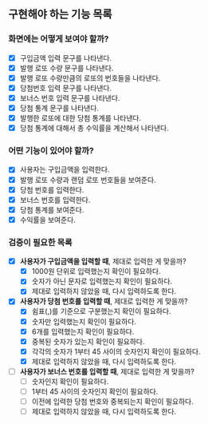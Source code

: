 ## 구현해야 하는 기능 목록
### 화면에는 어떻게 보여야 할까?
- [X] 구입금액 입력 문구를 나타낸다.
- [X] 발행 로또 수량 문구를 나타낸다.
- [X] 발행 로또 수량만큼의 로또의 번호들을 나타낸다.
- [X] 당첨번호 입력 문구를 나타낸다.
- [X] 보너스 번호 입력 문구를 나타낸다.
- [X] 당첨 통계 문구를 나타낸다.
- [X] 발행한 로또에 대한 당첨 통계를 나타낸다.
- [X] 당첨 통계에 대해서 총 수익률을 계산해서 나타낸다.

### 어떤 기능이 있어야 할까?
- [X] 사용자는 구입금액을 입력한다.
- [X] 발행 로또 수량과 랜덤 로또 번호들을 보여준다.
- [X] 당첨 번호를 입력한다.
- [X] 보너스 번호를 입력한다.
- [X] 당첨 통계를 보여준다.
- [X] 수익률을 보여준다.

### 검증이 필요한 목록
- [X] **사용자가 구입금액을 입력할 때**, 제대로 입력한 게 맞을까?
  - [X] 1000원 단위로 입력했는지 확인이 필요하다.
  - [X] 숫자가 아닌 문자로 입력했는지 확인이 필요하다.
  - [X] 제대로 입력하지 않았을 때, 다시 입력하도록 한다.

- [X] **사용자가 당첨 번호를 입력할 때**, 제대로 입력한 게 맞을까?
  - [X] 쉼표(,)를 기준으로 구분했는지 확인이 필요하다.
  - [X] 숫자만 입력했는지 확인이 필요하다.
  - [X] 6개를 입력했는지 확인이 필요하다.
  - [X] 중복된 숫자가 있는지 확인이 필요하다.
  - [X] 각각의 숫자가 1부터 45 사이의 숫자인지 확인이 필요하다.
  - [X] 제대로 입력하지 않았을 때, 다시 입력하도록 한다.

- [ ] **사용자가 보너스 번호를 입력할 때**, 제대로 입력한 게 맞을까?
  - [ ] 숫자인지 확인이 필요하다.
  - [ ] 1부터 45 사이의 숫자인지 확인이 필요하다.
  - [ ] 이전에 입력한 당첨 번호와 중복되는지 확인이 필요하다.
  - [ ] 제대로 입력하지 않았을 때, 다시 입력하도록 한다.